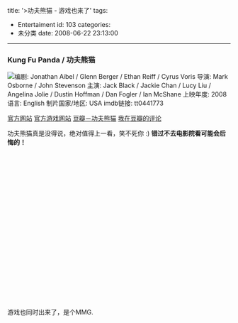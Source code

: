 title: '>功夫熊猫 - 游戏也来了'
tags:
  - Entertaiment
id: 103
categories:
  - 未分类
date: 2008-06-22 23:13:00
---

>

### Kung Fu Panda /  功夫熊猫

![](http://otho.douban.com/mpic/s2736929.jpg)<span class="pl2">编剧: Jonathan Aibel / Glenn Berger / Ethan Reiff / Cyrus Voris
导演: Mark Osborne / John Stevenson
主演: Jack Black / Jackie Chan / Lucy Liu / Angelina Jolie / Dustin Hoffman / Dan Fogler / Ian McShane
上映年度: 2008
语言: English
制片国家/地区: USA
imdb链接: tt0441773</span>

[官方网站](http://www.kungfupanda.com/)
[官方游戏网站](http://www.kungfupandagame.com/)
[豆瓣－功夫熊猫](http://www.douban.com/subject/1783457/)
[我在豆瓣的评论](http://www.douban.com/review/1417262/)

<div>功夫熊猫真是没得说，绝对值得上一看，笑不死你 :)
<span style="font-weight: bold;">错过不去电影院看可能会后悔的！</span>
</div>
<object height="349" width="425"><param name="movie" value="http://www.youtube.com/v/1CxzASMM1fA&amp;hl=en&amp;rel=0&amp;color1=0x234900&amp;color2=0x4e9e00&amp;border=1"><embed src="http://www.youtube.com/v/1CxzASMM1fA&amp;hl=en&amp;rel=0&amp;color1=0x234900&amp;color2=0x4e9e00&amp;border=0" type="application/x-shockwave-flash" height="349" width="425"></embed></object>

游戏也同时出来了，是个MMG.
<script type="text/javascript" src="http://cs40.clearspring.com/o/483e17a6e928f794/485e6c2735df49ab/483e17a6334b8cdf/6923f64a/widget.js"></script>